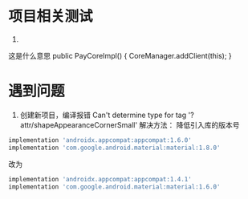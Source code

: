 # 项目相关测试
1.

这是什么意思
    public PayCoreImpl() {
        CoreManager.addClient(this);
    }




# 遇到问题
1. 创建新项目，编译报错
Can't determine type for tag '<macro name="m3_comp_assist_chip_container_shape">?attr/shapeAppearanceCornerSmall</macro>'
解决方法：
降低引入库的版本号
```Groovy
implementation 'androidx.appcompat:appcompat:1.6.0'
implementation 'com.google.android.material:material:1.8.0'
```
改为
```Groovy
implementation 'androidx.appcompat:appcompat:1.4.1'
implementation 'com.google.android.material:material:1.6.0'
```